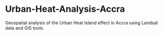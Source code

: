 # Urban-Heat-Analysis-Accra
Geospatial analysis of the Urban Heat Island effect in Accra using Landsat data and GIS tools.
